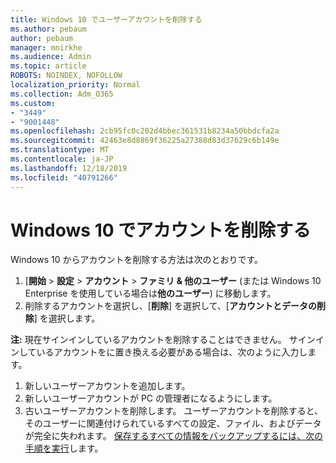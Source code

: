 ```yaml
---
title: Windows 10 でユーザーアカウントを削除する
ms.author: pebaum
author: pebaum
manager: mnirkhe
ms.audience: Admin
ms.topic: article
ROBOTS: NOINDEX, NOFOLLOW
localization_priority: Normal
ms.collection: Adm_O365
ms.custom:
- "3449"
- "9001448"
ms.openlocfilehash: 2cb95fc0c202d4bbec361531b8234a50bbdcfa2a
ms.sourcegitcommit: 42463e8d8869f36225a27388d83d37629c6b149e
ms.translationtype: MT
ms.contentlocale: ja-JP
ms.lasthandoff: 12/18/2019
ms.locfileid: "40791266"
---
```

# <a name="remove-an-account-in-windows-10"></a>Windows 10 でアカウントを削除する

Windows 10 からアカウントを削除する方法は次のとおりです。

1. [**開始** > **設定** > **アカウント** > **ファミリ & 他のユーザー** (または Windows 10 Enterprise を使用している場合は**他のユーザー**) に移動します。
2. 削除するアカウントを選択し、[**削除**] を選択して、[**アカウントとデータの削除**] を選択します。
 
**注:** 現在サインインしているアカウントを削除することはできません。  サインインしているアカウントをに置き換える必要がある場合は、次のように入力します。

1. 新しいユーザーアカウントを追加します。
2. 新しいユーザーアカウントが PC の管理者になるようにします。
3. 古いユーザーアカウントを削除します。 ユーザーアカウントを削除すると、そのユーザーに関連付けられているすべての設定、ファイル、およびデータが完全に失われます。 [保存するすべての情報をバックアップするには、次の手順を実行](https://support.microsoft.com/help/4027408/windows-10-backup-and-restore)します。